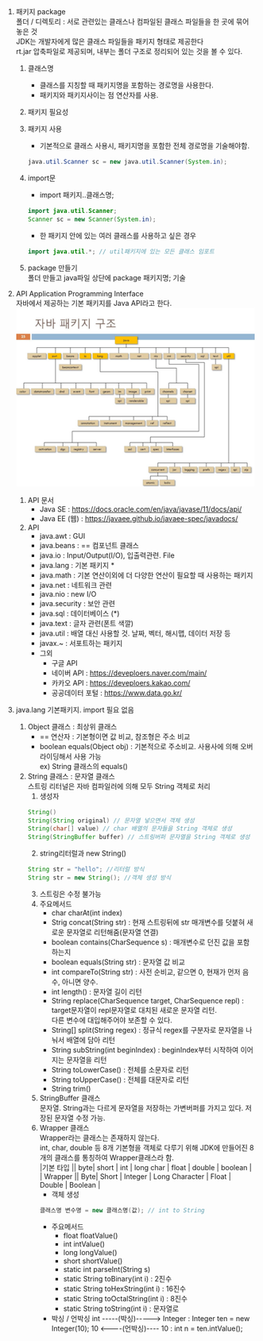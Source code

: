 1. 패키지 package  
	폴더 / 디렉토리 : 서로 관련있는 클래스나 컴파일된 클래스 파일들을 한 곳에 묶어 놓은 것  
	JDK는 개발자에게 많은 클래스 파일들을 패키지 형태로 제공한다  
	rt.jar 압축파일로 제공되며, 내부는 폴더 구조로 정리되어 있는 것을 볼 수 있다.  
	
	1) 클래스명
		- 클래스를 지칭할 때 패키지명을 포함하는 경로명을 사용한다.  
		- 패키지와 패키지사이는 점 연산자를 사용.  
 	2) 패키지 필요성  

	3) 패키지 사용  
		- 기본적으로 클래스 사용시, 패키지명을 포함한 전체 경로명을 기술해야함.  
		```java
		java.util.Scanner sc = new java.util.Scanner(System.in);
		```
	4) import문
		- import 패키지..클래스명;
		```java
		import java.util.Scanner;
		Scanner sc = new Scanner(System.in);
		```
		- 한 패키지 안에 있는 여러 클래스를 사용하고 싶은 경우  
		```java
		import java.util.*; // util패키지에 있는 모든 클래스 임포트
		```  
	5) package 만들기  
		폴더 만들고 java파일 상단에 package 패키지명; 기술  

2. API Application Programming Interface  
	자바에서 제공하는 기본 패키지를 Java API라고 한다.
	![javapackage](./javapackage.jpg)
	
	1) API 문서  
		- Java SE : https://docs.oracle.com/en/java/javase/11/docs/api/  
		- Java EE (웹) : https://javaee.github.io/javaee-spec/javadocs/  
	2) API  
		- java.awt 		: GUI  
		- java.beans		: == 컴포넌트 클래스  
		- java.io			: Input/Output(I/O), 입출력관련. File  
		- java.lang		: 기본 패키지 *  
		- java.math		: 기본 연산이외에 더 다양한 연산이 필요할 때 사용하는 패키지  
		- java.net		: 네트워크 관련  
		- java.nio		: new I/O  
		- java.security		: 보안 관련  
		- java.sql		: 데이터베이스 (*)  
		- java.text		: 글자 관련(폰트 색깔)  
		- java.util		: 배열 대신 사용할 것. 날짜, 벡터, 해시맵, 데이터 저장 등  
		- javax.~ : 서포트하는 패키지  
		* 그외  
			- 구글 API  
			- 네이버 API : https://deveploers.naver.com/main/  
			- 카카오 API : https://deveploers.kakao.com/  
			- 공공데이터 포털 : https://www.data.go.kr/  

3. java.lang
	기본패키지. import 필요 없음
	1) Object 클래스 : 최상위 클래스
		* == 연산자 : 기본형이면 값 비교, 참조형은 주소 비교  
		* boolean equals(Object obj) : 기본적으로 주소비교. 사용사에 의해 오버라이딩해서 사용 가능  
		  ex) String 클래스의 equals()  
	2) String 클래스 : 문자열 클래스  
		스트링 리터널은 자바 컴파일러에 의해 모두 String 객체로 처리  
		1. 생성자  
		```java
		String()  
		String(String original) // 문자열 넣으면서 객체 생성  
		String(char[] value) // char 배열의 문자들을 String 객체로 생성  
		String(StringBuffer buffer) // 스트링버퍼 문자열을 String 객체로 생성  
		```
		2. string리터럴과 new String()  
		```java
		String str = "hello"; //리터럴 방식  
		String str = new String(); //객체 생성 방식  
		```
		3. 스트링은 수정 불가능  
		4. 주요메서드  
			- char charAt(int index)  
			- Strig concat(String str) : 현재 스트링뒤에 str 매개변수를 덧붙혀 새로운 문자열로 리턴해줌(문자열 연결)  
			- boolean contains(CharSequence s) : 매개변수로 던진 값을 포함하는지  
			- boolean equals(String str) : 문자열 값 비교  
			- int compareTo(String str) : 사전 순비교, 같으면 0, 현재가 먼저 음수, 아니면 양수.  
			- int length() : 문자열 길이 리턴  
			- String replace(CharSequence target, CharSequence repl) : target문자열이 repl문자열로 대치된 새로운 문자열 리턴.  
										   다른 변수에 대입해주어야 보존할 수 있다.  
			- String[] split(String regex) : 정규식 regex를 구분자로 문자열을 나눠서 배열에 담아 리턴  
			- String subString(int beginIndex) : beginIndex부터 시작하여 이어지는 문자열을 리턴  
			- String toLowerCase() : 전체를 소문자로 리턴  
			- String toUpperCase() : 전체를 대문자로 리턴  
			- String trim()  
		5. StringBuffer 클래스  
			문자열. String과는 다르게 문자열을 저장하는 가변버퍼를 가지고 있다. 저장된 문자열 수정 가능.  
		6. Wrapper 클래스  
			Wrapper라는 클래스는 존재하지 않는다.  
			int, char, double 등 8개 기본형을 객체로 다루기 위해 JDK에 만들어진 8개의 클래스를 통칭하여 Wrapper클래스라 함.  
			|기본 타입 || byte| short |    int    |  long char     | float | double | boolean |  
			| Wrapper || Byte| Short | Integer | Long Character | Float | Double | Boolean |  
			- 객체 생성  
			```java
			클래스명 변수명 = new 클래스명(값); // int to String
			```
			- 주요메서드  
				+ float floatValue()  
				+ int intValue()  
				+ long longValue()  
				+ short shortValue()  
				+ static int parseInt(String s)  
				+ static String toBinary(int i)	: 2진수  
				+ static String toHexString(int i) : 16진수  
				+ static String toOctalString(int i) : 8진수  
				+ static String toString(int i) : 문자열로  
			- 박싱 / 언박싱
				int -----(박싱)-----> Integer : Integer ten = new Integer(10);
				10 <----(언박싱)----   10  : int n = ten.intValue();
